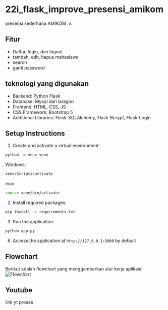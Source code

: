 # 22i_flask_improve_presensi_amikom

presensi sederhana AMIKOM :v.

## Fitur
- Daftar, login, dan logout
- tambah, edit, hapus mahasiswa
- search
- ganti password

## teknologi yang digunakan
- Backend: Python Flask
- Database: Mysql dari laragon
- Frontend: HTML, CSS, JS
- CSS Framework: Bootstrap 5
- Additional Libraries: Flask-SQLAlchemy, Flask-Bcrypt, Flask-Login

## Setup Instructions

1. Create and activate a virtual environment:
```bash
python -m venv venv
```
Windows: 
```bash
venv\Scripts\activate
```
mac:
```bash
source venv/bin/activate
```

2. Install required packages:
```bash
pip install -r requirements.txt
```

3. Run the application:
```bash
python app.py
```

6. Access the application at `http://127.0.0.1:5000` by default

## Flowchart
Berikut adalah flowchart yang menggambarkan alur kerja aplikasi:
![Flowchart](https://github.com/user-attachments/assets/cadb8172-5aa7-4270-a8bf-f61845635c51)


## Youtube
link yt proses
